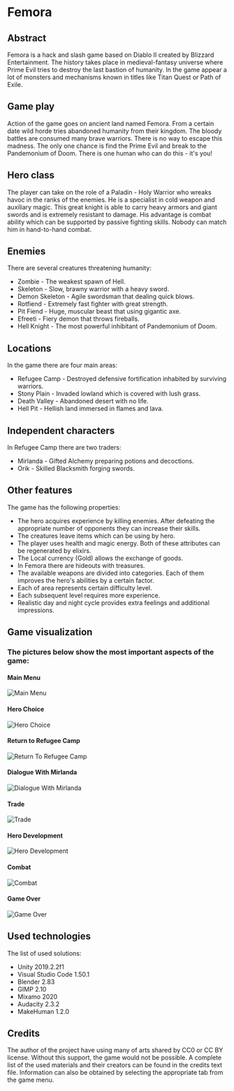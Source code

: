 # Femora

## Abstract

Femora is a hack and slash game based on Diablo II created by Blizzard Entertainment. The history takes place in medieval-fantasy universe where Prime Evil tries to destroy the last bastion of humanity. In the game appear a lot of monsters and mechanisms known in titles like Titan Quest or Path of Exile.

## Game play

Action of the game goes on ancient land named Femora. From a certain date wild horde tries abandoned humanity from their kingdom. The bloody battles are consumed many brave warriors. There is no way to escape this madness. The only one chance is find the Prime Evil and break to the Pandemonium of Doom. There is one human who can do this - it's you!

## Hero class

The player can take on the role of a Paladin - Holy Warrior who wreaks havoc in the ranks of the enemies. He is a specialist in cold weapon and auxiliary magic. This great knight is able to carry heavy armors and giant swords and is extremely resistant to damage. His advantage is combat ability which can be supported by passive fighting skills. Nobody can match him in hand-to-hand combat.

## Enemies

There are several creatures threatening humanity:
* Zombie - The weakest spawn of Hell.
* Skeleton - Slow, brawny warrior with a heavy sword.
* Demon Skeleton - Agile swordsman that dealing quick blows.
* Rotfiend - Extremely fast fighter with great strength.
* Pit Fiend - Huge, muscular beast that using gigantic axe.
* Efreeti - Fiery demon that throws fireballs.
* Hell Knight - The most powerful inhibitant of Pandemonium of Doom.

## Locations

In the game there are four main areas:
* Refugee Camp - Destroyed defensive fortification inhabited by surviving warriors.
* Stony Plain - Invaded lowland which is covered with lush grass.
* Death Valley - Abandoned desert with no life.
* Hell Pit - Hellish land immersed in flames and lava.

## Independent characters

In Refugee Camp there are two traders:
* Mirlanda - Gifted Alchemy preparing potions and decoctions.
* Orik - Skilled Blacksmith forging swords.

## Other features

 The game has the following properties:
 * The hero acquires experience by killing enemies. After defeating the appropriate number of opponents they can increase their skills.
 * The creatures leave items which can be using by hero.
 * The player uses health and magic energy. Both of these attributes can be regenerated by elixirs.
 * The Local currency (Gold) allows the exchange of goods.
 * In Femora there are hideouts with treasures.
 * The available weapons are divided into categories. Each of them improves the hero's abilities by a certain factor.
 * Each of area represents certain difficulty level.
 * Each subsequent level requires more experience.
 * Realistic day and night cycle provides extra feelings and additional impressions.

## Game visualization

### The pictures below show the most important aspects of the game:

#### Main Menu
![Main Menu](https://user-images.githubusercontent.com/26011505/95760017-cee4b200-0caa-11eb-8dfe-80728f934d47.png)
#### Hero Choice
![Hero Choice](https://user-images.githubusercontent.com/26011505/97106127-15310c80-16c0-11eb-92b2-638bc0c13c17.png)
#### Return to Refugee Camp
![Return To Refugee Camp](https://user-images.githubusercontent.com/26011505/97106156-3f82ca00-16c0-11eb-847a-f47dbd5345a2.png)
#### Dialogue With Mirlanda
![Dialogue With Mirlanda](https://user-images.githubusercontent.com/26011505/97106164-4ad5f580-16c0-11eb-9693-a0077d748961.png)
#### Trade
![Trade](https://user-images.githubusercontent.com/26011505/97106201-7e188480-16c0-11eb-870e-0f162479df72.png)
#### Hero Development
![Hero Development](https://user-images.githubusercontent.com/26011505/97106183-5cb79880-16c0-11eb-8cb9-c191ad26635e.png)
#### Combat
![Combat](https://user-images.githubusercontent.com/26011505/97106193-69d48780-16c0-11eb-834b-3842b3dd43bd.png)
#### Game Over
![Game Over](https://user-images.githubusercontent.com/26011505/97106220-8cff3700-16c0-11eb-8245-29ec213b2e34.png)

## Used technologies

The list of used solutions:
* Unity 2019.2.2f1
* Visual Studio Code 1.50.1
* Blender 2.83
* GIMP 2.10
* Mixamo 2020
* Audacity 2.3.2
* MakeHuman 1.2.0

## Credits

The author of the project have using many of arts shared by CC0 or CC BY license. Without this support, the game would not be possible.
A complete list of the used materials and their creators can be found in the credits text file. Information can also be obtained by selecting the appropriate tab from the game menu.
